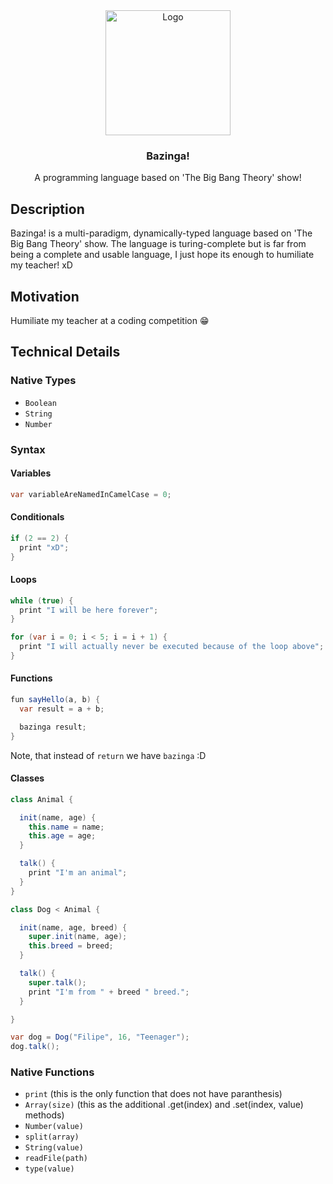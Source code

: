 <div align="center">
  
  <img src="https://i.pinimg.com/originals/2f/b0/21/2fb02132a0f8ac1543495367c78562bd.png" alt="Logo" width="200">

  <h3>Bazinga!</h3>

  <p>
    A programming language based on 'The Big Bang Theory' show!
  </p>
</div>

## Description
Bazinga! is a multi-paradigm, dynamically-typed language based on 'The Big Bang Theory' show. The language is turing-complete but
is far from being a complete and usable language, I just hope its enough to humiliate my teacher! xD

## Motivation
Humiliate my teacher at a coding competition 😁

## Technical Details

### Native Types
- `Boolean`
- `String`
- `Number`

### Syntax

#### Variables

```java
var variableAreNamedInCamelCase = 0;
```

#### Conditionals

```java
if (2 == 2) {
  print "xD";
}
```

#### Loops

```java
while (true) {
  print "I will be here forever";
}

for (var i = 0; i < 5; i = i + 1) {
  print "I will actually never be executed because of the loop above";
}
```

#### Functions

```java
fun sayHello(a, b) {
  var result = a + b;

  bazinga result;
}
```
Note, that instead of `return` we have `bazinga` :D


#### Classes

```java
class Animal {

  init(name, age) {
    this.name = name;
    this.age = age;
  }

  talk() {
    print "I'm an animal";
  }
}

class Dog < Animal {

  init(name, age, breed) {
    super.init(name, age);
    this.breed = breed;
  }

  talk() {
    super.talk();
    print "I'm from " + breed " breed.";
  }

}

var dog = Dog("Filipe", 16, "Teenager");
dog.talk();
```

### Native Functions
- `print` (this is the only function that does not have paranthesis)
- `Array(size)` (this as the additional .get(index) and .set(index, value) methods)
- `Number(value)`
- `split(array)`
- `String(value)`
- `readFile(path)`
- `type(value)`